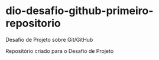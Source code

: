 # dio-desafio-github-primeiro-repositorio
Desafio de Projeto sobre Git/GitHub

Repositório criado para o Desafio de Projeto

